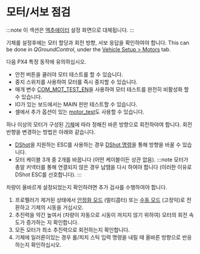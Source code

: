 # 모터/서보 점검

:::note
이 섹션은 [액추에이터](../config/actuators.md) 설정 화면으로 대체됩니다.
:::

기체를 설정후에는 모터 할당과 회전 방향, 서보 응답을 확인하여야 합니다. This can be done in *QGroundControl*, under the [Vehicle Setup > Motors](https://docs.qgroundcontrol.com/master/en/SetupView/Motors.html) tab.

다음 PX4 특정 동작에 유의하십시오.
- 안전 버튼을 쿨러야 모터 테스트를 할 수 있습니다.
- 중지 스위치를 사용하여 모터를 즉시 중지할 수 있습니다.
- 매개 변수 [COM_MOT_TEST_EN](../advanced_config/parameter_reference.md#COM_MOT_TEST_EN)을 사용하여 모터 테스트를 완전히 비활성화 할 수 있습니다.
- IO가 있는 보드에서는 MAIN 핀만 테스트할 수 있습니다.
- 셸에서 추가 옵션이 있는 [motor_test](../modules/modules_command.md#motortest)도 사용할 수 있습니다.

하나 이상의 모터가 구성된 [기체](../airframes/airframe_reference.md)에 따라 정해진 바른 방향으로 회전하야여 합니다. 회전 반향을 변경하는 방법은 아래와 같습니다.
- [DShot](../peripherals/dshot.md)을 지원하는 ESC를 사용하는 경우 [DShot 명령](../peripherals/dshot.md#commands)을 통해 방향을 바꿀 수 있습니다.
- 모터 케이블 3개 중 2개를 바꿉니다 (어떤 케이블이든 상관 없음). :::note
모터가 총알 커넥터를 통해 연결되지 않은 경우 납땜을 다시 하여야 합니다 (이러한 이유로 DShot ESC를 선호합니다).
:::

차량이 올바르게 설정되었는지 확인하려면 추가 검사를 수행하여야 합니다.
1. 프로펠러가 제거된 상태에서 [안정화 모드](../flight_modes/manual_stabilized_mc.md) (멀티콥터) 또는 [수동 모드](../flight_modes/manual_fw.md) (고정익)로 전환하고 기체의 시동을 거십시오.
1. 추진력을 약간 높여서 (차량이 자동으로 시동이 꺼지지 않기 위하여) 모터의 회전 속도가 증가하는 지 확인합니다.
1. 모든 모터가 최소 추진력으로 회전하는지 확인합니다.
1. 기체에 일러론이있는 경우 롤/피치 스틱 입력 명령을 내릴 때 올바른 방향으로 반응하는지 확인하십시오.

